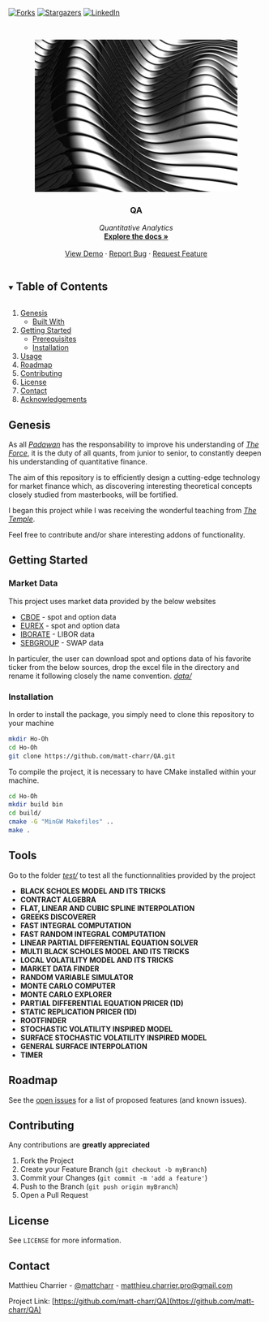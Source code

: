 [![Forks][forks-shield]][forks-url]
[![Stargazers][stars-shield]][stars-url]
[![LinkedIn][linkedin-shield]][linkedin-url]

<br />
<p align="center">
  <a href="https://github.com/matt-charr/QA-DEMO">
    <img src="https://github.com/matt-charr/QA-DEMO/blob/master/image.jpg" alt="Logo" width="400" height="300">
  </a>

  <h3 align="center"><strong>QA</strong></h3>

  <p align="center">
    <em>Quantitative Analytics</em>
    <br />
    <a href="https://github.com/matt-charr/QA"><strong>Explore the docs »</strong></a>
    <br />
    <br />
    <a href="https://github.com/matt-charr/QA/tree/master/test">View Demo</a>
    ·
    <a href="https://github.com/matt-charr/QA/issues">Report Bug</a>
    ·
    <a href="https://github.com/matt-charr/QA/pulls">Request Feature</a>
  </p>
</p>


<details open="open">
  <summary><h2 style="display: inline-block">Table of Contents</h2></summary>
  <ol>
    <li>
      <a href="#about-the-project">Genesis</a>
      <ul>
        <li><a href="#built-with">Built With</a></li>
      </ul>
    </li>
    <li>
      <a href="#getting-started">Getting Started</a>
      <ul>
        <li><a href="#prerequisites">Prerequisites</a></li>
        <li><a href="#installation">Installation</a></li>
      </ul>
    </li>
    <li><a href="#usage">Usage</a></li>
    <li><a href="#roadmap">Roadmap</a></li>
    <li><a href="#contributing">Contributing</a></li>
    <li><a href="#license">License</a></li>
    <li><a href="#contact">Contact</a></li>
    <li><a href="#acknowledgements">Acknowledgements</a></li>
  </ol>
</details>

## Genesis

As all <a href="https://www.merriam-webster.com/words-at-play/padawan-the-new-intern"><em>Padawan</em></a> has the responsability to improve his  understanding of <a href="https://fr.wikipedia.org/wiki/Force_(Star_Wars)"><em>The Force</em></a>, it is the duty of all quants, from junior to senior, to constantly deepen his understanding of quantitative finance. 

The aim of this repository is to efficiently design a cutting-edge technology for market finance which, as discovering interesting theoretical concepts closely studied from masterbooks, will be fortified.

I began this project while I was receiving the wonderful teaching from <a href="https://business-cool.com/decryptage/analyse/master-el-karoui-le-master-phare-pour-integrer-le-monde-de-la-finance-analytique/"><em>The Temple</em></a>.

Feel free to contribute and/or share interesting addons of functionality.

## Getting Started

### Market Data

This project uses market data provided by the below websites

* [CBOE](https://www.cboe.com/) - spot and option data 
* [EUREX](https://www.eurex.com/) - spot and option data
* [IBORATE](http://iborate.com/eur-libor/) - LIBOR data
* [SEBGROUP](https://sebgroup.com/) - SWAP data

In particuler, the user can download spot and options data of his favorite ticker from the below sources, drop the excel file in the directory and rename it following closely the name convention.  <a href="https://github.com/matt-charr/QA/tree/master/data"><em>data/</em></a> 

### Installation

In order to install the package, you simply need to clone this repository to your machine

  ```sh
  mkdir Ho-Oh
  cd Ho-Oh
  git clone https://github.com/matt-charr/QA.git
  ```

To compile the project, it is necessary to have CMake installed within your machine.

  ```sh
  cd Ho-Oh
  mkdir build bin
  cd build/
  cmake -G "MinGW Makefiles" ..
  make .
  ```

## Tools

Go to the folder <a href="https://github.com/matt-charr/QA/tree/master/test"><em>test/</em></a> to test all the functionnalities provided by the project

* **BLACK SCHOLES MODEL AND ITS TRICKS**
* **CONTRACT ALGEBRA**
* **FLAT, LINEAR AND CUBIC SPLINE INTERPOLATION** 
* **GREEKS DISCOVERER**
* **FAST INTEGRAL COMPUTATION**
* **FAST RANDOM INTEGRAL COMPUTATION**
* **LINEAR PARTIAL DIFFERENTIAL EQUATION SOLVER**
* **MULTI BLACK SCHOLES MODEL AND ITS TRICKS**
* **LOCAL VOLATILITY MODEL AND ITS TRICKS**
* **MARKET DATA FINDER**
* **RANDOM VARIABLE SIMULATOR**
* **MONTE CARLO COMPUTER**
* **MONTE CARLO EXPLORER**
* **PARTIAL DIFFERENTIAL EQUATION PRICER (1D)**
* **STATIC REPLICATION PRICER (1D)**
* **ROOTFINDER**
* **STOCHASTIC VOLATILITY INSPIRED MODEL**
* **SURFACE STOCHASTIC VOLATILITY INSPIRED MODEL**
* **GENERAL SURFACE INTERPOLATION**
* **TIMER**

## Roadmap

See the [open issues](https://github.com/matt-charr/QA/issues) for a list of proposed features (and known issues).

## Contributing

Any contributions are **greatly appreciated**

1. Fork the Project
2. Create your Feature Branch (`git checkout -b myBranch`)
3. Commit your Changes (`git commit -m 'add a feature'`)
4. Push to the Branch (`git push origin myBranch`)
5. Open a Pull Request

## License

See `LICENSE` for more information.

## Contact

Matthieu Charrier - [@mattcharr](https://www.linkedin.com/in/matthieu-charrier-080820134/) - matthieu.charrier.pro@gmail.com

Project Link: [https://github.com/matt-charr/QA](https://github.com/matt-charr/QA)

[contributors-shield]: https://img.shields.io/github/contributors/matt-charr/QA.svg?style=for-the-badge
[contributors-url]: https://github.com/matt-charr/QA/graphs/contributors
[forks-shield]: https://img.shields.io/github/forks/matt-charr/QA.svg?style=for-the-badge
[forks-url]: https://github.com/matt-charr/QA/network/members
[stars-shield]: https://img.shields.io/github/stars/matt-charr/QA.svg?style=for-the-badge
[stars-url]: https://github.com/matt-charr/QA/stargazers
[issues-shield]: https://img.shields.io/github/issues/matt-charr/QA.svg?style=for-the-badge
[issues-url]: https://github.com/matt-charr/QA/issues
[license-shield]: https://img.shields.io/github/license/matt-charr/QA.svg?style=for-the-badge
[license-url]: https://github.com/matt-charr/QA/blob/master/LICENSE.txt
[linkedin-shield]: https://img.shields.io/badge/-LinkedIn-black.svg?style=for-the-badge&logo=linkedin&colorB=555
[linkedin-url]: https://www.linkedin.com/in/matthieu-charrier-080820134/
